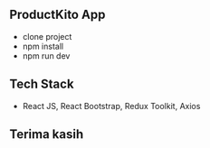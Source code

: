 ## ProductKito App
* clone project
* npm install
* npm run dev 

## Tech Stack
* React JS, React Bootstrap, Redux Toolkit, Axios

## Terima kasih

